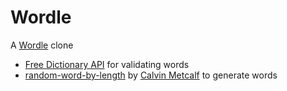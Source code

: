 # Wordle

A [Wordle](https://www.powerlanguage.co.uk/wordle/) clone

- [Free Dictionary API](https://dictionaryapi.dev/) for validating words
- [random-word-by-length](https://www.npmjs.com/package/random-word-by-length) by [Calvin Metcalf](https://github.com/calvinmetcalf) to generate words